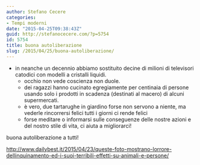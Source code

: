 ```yaml
---
author: Stefano Cecere
categories:
- Tempi moderni
date: "2015-04-25T09:38:43Z"
guid: http://stefanocecere.com/?p=5754
id: 5754
title: buona autoliberazione
slug: /2015/04/25/buona-autoliberazione/
---
```


* in neanche un decennio abbiamo sostituito decine di milioni di televisori catodici con modelli a cristalli liquidi.
  * occhio non vede coscienza non duole.
  * dei ragazzi hanno cucinato egregiamente per centinaia di persone usando solo i prodotti in scadenza (destinati al macero) di alcuni supermercati.
  * è vero, due tartarughe in giardino forse non servono a niente, ma vederle rincorrersi felici tutti i giorni ci rende felici
  * forse meditare o informarsi sulle conseguenze delle nostre azioni e del nostro stile di vita, ci aiuta a migliorarci!

buona autoliberazione a tutti!

<a href="http://www.dailybest.it/2015/04/23/queste-foto-mostrano-lorrore-dellinquinamento-ed-i-suoi-terribili-effetti-su-animali-e-persone/" target="_blank">http://www.dailybest.it/2015/04/23/queste-foto-mostrano-lorrore-dellinquinamento-ed-i-suoi-terribili-effetti-su-animali-e-persone/</a>